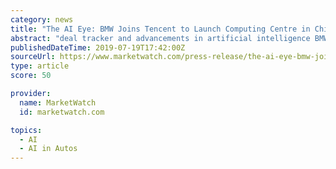 ```yaml
---
category: news
title: "The AI Eye: BMW Joins Tencent to Launch Computing Centre in China for Self-Driving Cars and VMware Acquires Startup Bitfusion"
abstract: "deal tracker and advancements in artificial intelligence BMW (XETRA:BMW.DE) is joining with Tencent Holdings (OTC:TCEHY) to launch a computing centre in China for self-driving cars. The facility will begin operating later this year, with BMW aiming to ..."
publishedDateTime: 2019-07-19T17:42:00Z
sourceUrl: https://www.marketwatch.com/press-release/the-ai-eye-bmw-joins-tencent-to-launch-computing-centre-in-china-for-self-driving-cars-and-vmware-acquires-startup-bitfusion-2019-07-19
type: article
score: 50

provider:
  name: MarketWatch
  id: marketwatch.com

topics:
  - AI
  - AI in Autos
---
```

